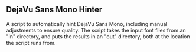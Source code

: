 ## DejaVu Sans Mono Hinter

A script to automatically hint DejaVu Sans Mono, including manual adjustments to ensure quality.
The script takes the input font files from an "in" directory, and puts the results in an "out" directory, both at the location the script runs from.
